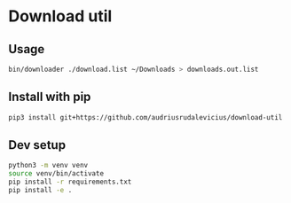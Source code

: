 # Download util

## Usage
```sh
bin/downloader ./download.list ~/Downloads > downloads.out.list
```

## Install with pip

```sh
pip3 install git+https://github.com/audriusrudalevicius/download-util
```

## Dev setup

```sh
python3 -m venv venv
source venv/bin/activate
pip install -r requirements.txt
pip install -e .
```
